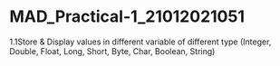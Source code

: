 # MAD_Practical-1_21012021051
1.1Store & Display values in different variable of different type (Integer, Double, Float, Long, Short, Byte, Char, Boolean, String)
